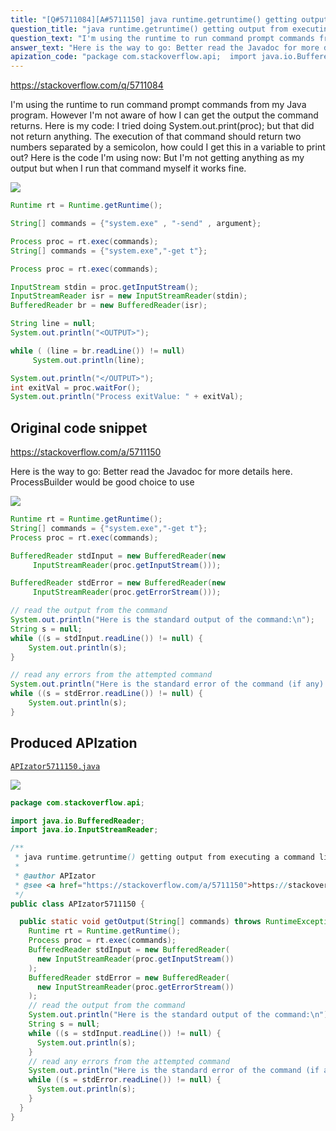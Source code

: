 ```yaml
---
title: "[Q#5711084][A#5711150] java runtime.getruntime() getting output from executing a command line program"
question_title: "java runtime.getruntime() getting output from executing a command line program"
question_text: "I'm using the runtime to run command prompt commands from my Java program.  However I'm not aware of how I can get the output the command returns. Here is my code: I tried doing System.out.print(proc); but that did not return anything.  The execution of that command should return two numbers separated by a semicolon, how could I get this in a variable to print out? Here is the code I'm using now: But I'm not getting anything as my output but when I run that command myself it works fine."
answer_text: "Here is the way to go: Better read the Javadoc for more details here. ProcessBuilder would be good choice to use"
apization_code: "package com.stackoverflow.api;  import java.io.BufferedReader; import java.io.InputStreamReader;  /**  * java runtime.getruntime() getting output from executing a command line program  *  * @author APIzator  * @see <a href=\"https://stackoverflow.com/a/5711150\">https://stackoverflow.com/a/5711150</a>  */ public class APIzator5711150 {    public static void getOutput(String[] commands) throws RuntimeException {     Runtime rt = Runtime.getRuntime();     Process proc = rt.exec(commands);     BufferedReader stdInput = new BufferedReader(       new InputStreamReader(proc.getInputStream())     );     BufferedReader stdError = new BufferedReader(       new InputStreamReader(proc.getErrorStream())     );     // read the output from the command     System.out.println(\"Here is the standard output of the command:\\n\");     String s = null;     while ((s = stdInput.readLine()) != null) {       System.out.println(s);     }     // read any errors from the attempted command     System.out.println(\"Here is the standard error of the command (if any):\\n\");     while ((s = stdError.readLine()) != null) {       System.out.println(s);     }   } }"
---
```


https://stackoverflow.com/q/5711084

I&#x27;m using the runtime to run command prompt commands from my Java program.  However I&#x27;m not aware of how I can get the output the command returns.
Here is my code:
I tried doing System.out.print(proc); but that did not return anything.  The execution of that command should return two numbers separated by a semicolon, how could I get this in a variable to print out?
Here is the code I&#x27;m using now:
But I&#x27;m not getting anything as my output but when I run that command myself it works fine.


<div class="code-logo"><img src="/stackoverflow.png" /></div>

```java
Runtime rt = Runtime.getRuntime();

String[] commands = {"system.exe" , "-send" , argument};

Process proc = rt.exec(commands);
String[] commands = {"system.exe","-get t"};

Process proc = rt.exec(commands);

InputStream stdin = proc.getInputStream();
InputStreamReader isr = new InputStreamReader(stdin);
BufferedReader br = new BufferedReader(isr);

String line = null;
System.out.println("<OUTPUT>");

while ( (line = br.readLine()) != null)
     System.out.println(line);

System.out.println("</OUTPUT>");
int exitVal = proc.waitFor();
System.out.println("Process exitValue: " + exitVal);
```


## Original code snippet

https://stackoverflow.com/a/5711150

Here is the way to go:
Better read the Javadoc for more details here. ProcessBuilder would be good choice to use

<div class="code-logo"><img src="/stackoverflow.png" /></div>

```java
Runtime rt = Runtime.getRuntime();
String[] commands = {"system.exe","-get t"};
Process proc = rt.exec(commands);

BufferedReader stdInput = new BufferedReader(new 
     InputStreamReader(proc.getInputStream()));

BufferedReader stdError = new BufferedReader(new 
     InputStreamReader(proc.getErrorStream()));

// read the output from the command
System.out.println("Here is the standard output of the command:\n");
String s = null;
while ((s = stdInput.readLine()) != null) {
    System.out.println(s);
}

// read any errors from the attempted command
System.out.println("Here is the standard error of the command (if any):\n");
while ((s = stdError.readLine()) != null) {
    System.out.println(s);
}
```

## Produced APIzation

[`APIzator5711150.java`](https://github.com/pasqualesalza/apization-temp-data/raw/master/search/APIzator5711150.java)

<div class="code-logo"><img src="/apizator.png" /></div>

```java
package com.stackoverflow.api;

import java.io.BufferedReader;
import java.io.InputStreamReader;

/**
 * java runtime.getruntime() getting output from executing a command line program
 *
 * @author APIzator
 * @see <a href="https://stackoverflow.com/a/5711150">https://stackoverflow.com/a/5711150</a>
 */
public class APIzator5711150 {

  public static void getOutput(String[] commands) throws RuntimeException {
    Runtime rt = Runtime.getRuntime();
    Process proc = rt.exec(commands);
    BufferedReader stdInput = new BufferedReader(
      new InputStreamReader(proc.getInputStream())
    );
    BufferedReader stdError = new BufferedReader(
      new InputStreamReader(proc.getErrorStream())
    );
    // read the output from the command
    System.out.println("Here is the standard output of the command:\n");
    String s = null;
    while ((s = stdInput.readLine()) != null) {
      System.out.println(s);
    }
    // read any errors from the attempted command
    System.out.println("Here is the standard error of the command (if any):\n");
    while ((s = stdError.readLine()) != null) {
      System.out.println(s);
    }
  }
}

```